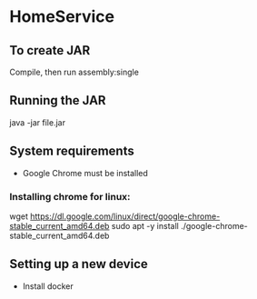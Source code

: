 # HomeService

## To create JAR 
Compile, then run assembly:single

## Running the JAR
java -jar file.jar

## System requirements

* Google Chrome must be installed

### Installing chrome for linux:

wget https://dl.google.com/linux/direct/google-chrome-stable_current_amd64.deb
sudo apt -y install ./google-chrome-stable_current_amd64.deb

## Setting up a new device
* Install docker